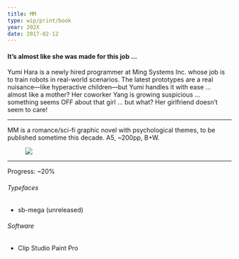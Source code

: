 ```yaml
---
title: MM
type: wip/print/book
year: 202X
date: 2017-02-12
---
```


#### It’s almost like she was made for this job …

Yumi Hara is a newly hired programmer at Ming Systems Inc. whose job is to train robots in real-world scenarios. The latest prototypes are a real nuisance—like hyperactive children—but Yumi handles it with ease … almost like a mother? Her coworker Yang is growing suspicious … something seems OFF about that girl … but what? Her girlfriend doesn’t seem to care! 

* * *

MM is a romance/sci-fi graphic novel with psychological themes, to be published sometime this decade. A5, ~200pp, B+W.

<figure>
  <img src="{{ site.baseurl }}/assets/img/mm3.png">
  <!-- <figcaption>
    The book in print.
  </figcaption> -->
</figure>

* * *

Progress: ~20%

###### Typefaces
- sb-mega (unreleased)

###### Software
- Clip Studio Paint Pro